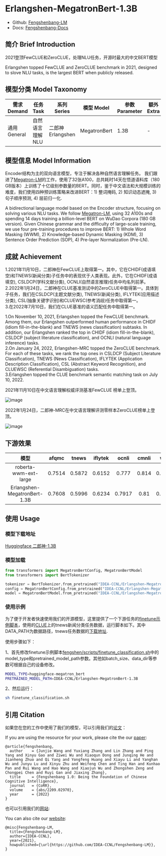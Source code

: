 # Erlangshen-MegatronBert-1.3B

- Github: [Fengshenbang-LM](https://github.com/IDEA-CCNL/Fengshenbang-LM)
- Docs: [Fengshenbang-Docs](https://fengshenbang-doc.readthedocs.io/)

## 简介 Brief Introduction
2021登顶FewCLUE和ZeroCLUE，处理NLU任务，开源时最大的中文BERT模型

Erlangshen topped FewCLUE and ZeroCLUE benchmark in 2021, designed to slove NLU tasks, is the largest BERT when publicly released.

## 模型分类 Model Taxonomy
|  需求 Demand  | 任务 Task       | 系列 Series      | 模型 Model    | 参数 Parameter | 额外 Extra |
|  ----  | ----  | ----  | ----  | ----  | ----  |
| 通用 General  | 自然语言理解 NLU | 二郎神 Erlangshen | MegatronBert |      1.3B      |     -     |

## 模型信息 Model Information
Encoder结构为主的双向语言模型，专注于解决各种自然语言理解任务。
我们跟进了[Megatron-LM](https://github.com/NVIDIA/Megatron-LM)的工作，使用了32张A100，总共耗时14天在悟道语料库（180 GB版本）上训练了十亿级别参数量的BERT。同时，鉴于中文语法和大规模训练的难度，我们使用四种预训练策略来改进BERT：1) 整词掩码, 2) 知识动态遮掩, 3) 句子顺序预测, 4) 层前归一化.

A bidirectional language model based on the Encoder structure, focusing on solving various NLU tasks.
We follow [Megatron-LM](https://github.com/NVIDIA/Megatron-LM), using 32 A100s and spending 14 days training a billion-level BERT on WuDao Corpora (180 GB version). Given Chinese grammar and the difficulty of large-scale training, we use four pre-training procedures to improve BERT: 1) Whole Word Masking (WWM), 2) Knowledge-based Dynamic Masking (KDM), 3) Sentence Order Prediction (SOP), 4) Pre-layer Normalization (Pre-LN).


## 成就 Achievement
1.2021年11月10日，二郎神在FewCLUE上取得第一。其中，它在CHIDF(成语填空)和TNEWS(新闻分类)子任务中的表现优于人类表现。此外，它在CHIDF(成语填空), CSLDCP(学科文献分类), OCNLI(自然语言推理)任务中均名列前茅。  
2.2022年1月24日，二郎神在CLUE基准测试中的ZeroCLUE中取得第一。具体到子任务，我们在CSLDCP(主题文献分类), TNEWS(新闻分类), IFLYTEK(应用描述分类), CSL(抽象关键字识别)和CLUEWSC(参考消歧)任务中取得第一。  
3.在2022年7月10日，我们在CLUE基准的语义匹配任务中取得第一。

1.On November 10, 2021, Erlangshen topped the FewCLUE benchmark. Among them, our Erlangshen outperformed human performance in CHIDF (idiom fill-in-the-blank) and TNEWS (news classification) subtasks. In addition, our Erlangshen ranked the top in CHIDF (idiom fill-in-the-blank), CSLDCP (subject literature classification), and OCNLI (natural language inference) tasks.  
2.On January 24, 2022, Erlangshen-MRC topped the ZeroCLUE benchmark. For each of these tasks, we rank the top ones in CSLDCP (Subject Literature Classification), TNEWS (News Classification), IFLYTEK (Application Description Classification), CSL (Abstract Keyword Recognition), and CLUEWSC (Referential Disambiguation) tasks.  
3.Erlangshen topped the CLUE benchmark semantic matching task on July 10, 2022.

2021年11月10日在中文语言理解权威评测基准FewCLUE 榜单上登顶。

![image](https://user-images.githubusercontent.com/4384420/141752311-d15c2a7f-cd83-4e9e-99a5-cb931088845e.png)

2022年1月24日，二郎神-MRC在中文语言理解评测零样本ZeroCLUE榜单上登顶。

![image](https://user-images.githubusercontent.com/4384420/151319156-e20ba252-b531-4779-8099-ef60c7954f76.png)


## 下游效果

|     模型   | afqmc    |  tnews  | iflytek    |  ocnli  |  cmnli  | wsc  | csl  |
| :--------:    | :-----:  | :----:  | :-----:   | :----: | :----: | :----: | :----: |
| roberta-wwm-ext-large | 0.7514      |   0.5872    | 0.6152      |   0.777    | 0.814    | 0.8914    | 0.86    |
| Erlangshen-MegatronBert-1.3B | 0.7608      |   0.5996    | 0.6234      |   0.7917    | 0.81    | 0.9243    | 0.872    |


## 使用 Usage

### 模型下载地址
[Huggingface 二郎神-1.3B](https://huggingface.co/IDEA-CCNL/Erlangshen-MegatronBert-1.3B)

### 模型加载

``` python
from transformers import MegatronBertConfig, MegatronBertModel
from transformers import BertTokenizer

tokenizer = BertTokenizer.from_pretrained("IDEA-CCNL/Erlangshen-MegatronBert-1.3B")
config = MegatronBertConfig.from_pretrained("IDEA-CCNL/Erlangshen-MegatronBert-1.3B")
model = MegatronBertModel.from_pretrained("IDEA-CCNL/Erlangshen-MegatronBert-1.3B")
```

### 使用示例

为了便于开发者快速使用我们的开源模型，这里提供了一个下游任务的[finetune示例脚本](https://github.com/IDEA-CCNL/Fengshenbang-LM/blob/main/fengshen/scripts/finetune_classification.sh)，使用的[CLUE](https://github.com/CLUEbenchmark/CLUE)上的tnews新闻分类任务数据，运行脚本如下。其中DATA_PATH为数据路径，tnews任务数据的[下载地址](https://github.com/CLUEbenchmark/CLUE).

使用步骤如下：

1、首先修改finetune示例脚本[fengshen/scripts/finetune_classification.sh](https://github.com/IDEA-CCNL/Fengshenbang-LM/blob/main/fengshen/scripts/finetune_classification.sh)中的model_type和pretrained_model_path参数。其他如batch_size、data_dir等参数可根据自己的设备修改。
``` sh
MODEL_TYPE=huggingface-megatron_bert
PRETRAINED_MODEL_PATH=IDEA-CCNL/Erlangshen-MegatronBert-1.3B
```
2、然后运行：
``` sh
sh finetune_classification.sh
```


## 引用 Citation

如果您在您的工作中使用了我们的模型，可以引用我们的[论文](https://arxiv.org/abs/2209.02970)：

If you are using the resource for your work, please cite the our [paper](https://arxiv.org/abs/2209.02970):
```
@article{fengshenbang,
  author    = {Junjie Wang and Yuxiang Zhang and Lin Zhang and Ping Yang and Xinyu Gao and Ziwei Wu and Xiaoqun Dong and Junqing He and Jianheng Zhuo and Qi Yang and Yongfeng Huang and Xiayu Li and Yanghan Wu and Junyu Lu and Xinyu Zhu and Weifeng Chen and Ting Han and Kunhao Pan and Rui Wang and Hao Wang and Xiaojun Wu and Zhongshen Zeng and Chongpei Chen and Ruyi Gan and Jiaxing Zhang},
  title     = {Fengshenbang 1.0: Being the Foundation of Chinese Cognitive Intelligence},
  journal   = {CoRR},
  volume    = {abs/2209.02970},
  year      = {2022}
}
```
也可以引用我们的[网站](https://github.com/IDEA-CCNL/Fengshenbang-LM/):

You can also cite our [website](https://github.com/IDEA-CCNL/Fengshenbang-LM/):
```
@misc{Fengshenbang-LM,
  title={Fengshenbang-LM},
  author={IDEA-CCNL},
  year={2021},
  howpublished={\url{https://github.com/IDEA-CCNL/Fengshenbang-LM}},
}
```
